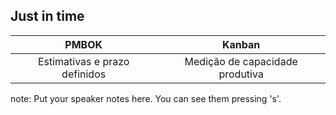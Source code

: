 ##  Just in time

| PMBOK                               | Kanban                          |
| :----------------------------------:|:-------------------------------:|
| Estimativas e prazo definidos       | Medição de capacidade produtiva |

note:
    Put your speaker notes here.
    You can see them pressing 's'.
